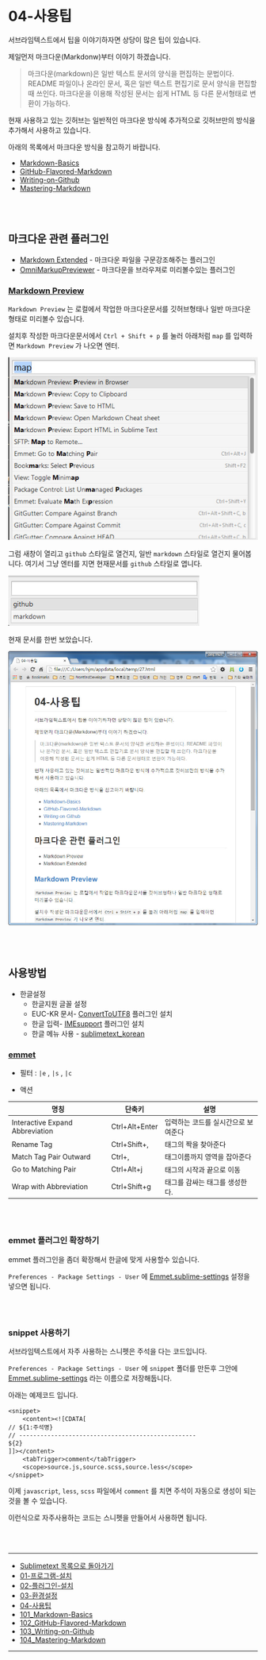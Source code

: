 # 04-사용팁

서브라임텍스트에서 팁을 이야기하자면 상당이 많은 팁이 있습니다.

제일먼저 마크다운(Markdonw)부터 이야기 하겠습니다.

> 마크다운(markdown)은 일반 텍스트 문서의 양식을 편집하는 문법이다. README 파일이나 온라인 문서, 혹은 일반 텍스트 편집기로 문서 양식을 편집할 때 쓰인다. 마크다운을 이용해 작성된 문서는 쉽게 HTML 등 다른 문서형태로 변환이 가능하다.

현재 사용하고 있는 깃허브는 일반적인 마크다운 방식에 추가적으로 깃허브만의 방식을 추가해서 사용하고 있습니다.

아래의 목록에서 마크다운 방식을 참고하기 바랍니다.

- [Markdown-Basics](101_Markdown-Basics.md)
- [GitHub-Flavored-Markdown](102_Github-Flavored-Markdown.md)
- [Writing-on-Github](103_Writing-on-Github.md)
- [Mastering-Markdown](104_Mastering-Markdown.md)




<br><br>

## 마크다운 관련 플러그인

* [Markdown Extended](https://github.com/jonschlinkert/sublime-markdown-extended) - 마크다운 파일을 구문강조해주는 플러그인
* [OmniMarkupPreviewer](https://github.com/timonwong/OmniMarkupPreviewer) - 마크다운을 브라우져로 미리볼수있는 플러그인


### [Markdown Preview](https://packagecontrol.io/packages/Markdown%20Preview)
`Markdown Preview` 는 로컬에서 작업한 마크다운문서를 깃허브형태나 일반 마크다운 형태로 미리볼수 있습니다.

설치후 작성한 마크다운문서에서 `Ctrl + Shift + p` 를 눌러 아래처럼 `map` 를 입력하면 `Markdown Preview` 가 나오면 엔터.

![Markdown Preview 1](../images/demun-038.jpg)

그럼 새창이 열리고 `github` 스타일로 열건지, 일반 `markdown` 스타일로 열건지 물어봅니다. 여기서 그냥 엔터를 지면 현재문서를 `github` 스타일로 엽니다.

![Markdown Preview 2](../images/demun-039.jpg)

현재 문서를 한번 보았습니다.

![Markdown Preview 3](../images/demun-040.jpg)




<br><br>

## 사용방법

* 한글설정
	* 한글지원 글꼴 설정
	* EUC-KR 문서- [Convert​To​UTF8](https://packagecontrol.io/packages/ConvertToUTF8) 플러그인 설치
	* 한글 입력- [IMEsupport](https://packagecontrol.io/packages/IMESupport) 플러그인 설치
	* 한글 메뉴 사용 - [sublimetext_korean](https://github.com/H5Lab/sublimetext_korean)



### [emmet](http://emmet.io/)

* 필터 : `|e` , `|s` , `|c`


* 액션

| 명칭 | 단축키 | 설명 |
|------|--------|------|
Interactive Expand Abbreviation | Ctrl+Alt+Enter | 입력하는 코드를 실시간으로 보여준다
Rename Tag | Ctrl+Shift+, | 태그의 짝을 찾아준다
Match Tag Pair Outward | Ctrl+, | 태그이름까지 영역을 잡아준다
Go to Matching Pair | Ctrl+Alt+j | 태그의 시작과 끝으로 이동
Wrap with Abbreviation | Ctrl+Shift+g | 태그를 감싸는 태그를 생성한다.





<br><br>


### emmet 플러그인 확장하기
emmet 플러그인을 좀더 확장해서 한글에 맞게 사용할수 있습니다.

`Preferences - Package Settings - User` 에 [Emmet.sublime-settings](../Packages/User/Emmet.sublime-settings) 설정을 넣으면 됩니다.




<br><br>


### snippet 사용하기

서브라임텍스트에서 자주 사용하는 스니펫은 주석을 다는 코드입니다.

`Preferences - Package Settings - User` 에 `snippet` 폴더를 만든후 그안에 [Emmet.sublime-settings](../Packages/User/snippet/comment.sublime-snippet) 라는 이름으로 저장해둡니다.

아래는 예제코드 입니다.

```
<snippet>
	<content><![CDATA[
// ${1:주석명}
// --------------------------------------------------
${2}
]]></content>
	<tabTrigger>comment</tabTrigger>
	<scope>source.js,source.scss,source.less</scope>
</snippet>
```

이제 `javascript`, `less`, `scss` 파일에서 `comment` 를 치면 주석이 자동으로 생성이 되는것을 볼 수 있습니다.

이런식으로 자주사용하는 코드는 스니펫을 만들어서 사용하면 됩니다.




<br>
<br>

----

* [Sublimetext 목록으로 돌아가기](../README.md)
* [01-프로그램-설치](01-프로그램-설치.md)
* [02-플러그인-설치](02-플러그인-설치.md)
* [03-환경설정](03-환경설정.md)
* [04-사용팁](04-사용팁.md)
* [101_Markdown-Basics](101_Markdown-Basics.md)
* [102_GitHub-Flavored-Markdown](102_Github-Flavored-Markdown.md)
* [103_Writing-on-Github](103_Writing-on-Github.md)
* [104_Mastering-Markdown](104_Mastering-Markdown.md)

----
